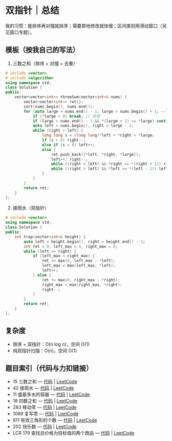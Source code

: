 # 双指针｜总结

我的习惯：能排序再对撞就排序；需要原地修改就快慢；区间类则用滑动窗口（另见窗口专题）。

## 模板（按我自己的写法）

1) 三数之和（排序 + 对撞 + 去重）
```cpp
# include <vector>
# include <algorithm>
using namespace std;
class Solution {
public:
    vector<vector<int>> threeSum(vector<int>& nums) {
        vector<vector<int>> ret{};
        sort(nums.begin(), nums.end());
        for (auto large = nums.end() - 1; large > nums.begin() + 1; --large) {
            if (*large < 0) break; // 剪枝
            if (large < nums.end() - 1 && *(large + 1) == *large) continue; // 去重
            auto left = nums.begin(), right = large - 1;
            while (right > left) {
                long long s = (long long)*left + *right + *large;
                if (s > 0) right--;
                else if (s < 0) left++;
                else {
                    ret.push_back({*left, *right, *large});
                    left++; right--;
                    while ((right > left) && *right == *(right + 1)) right--; // 去重
                    while ((right > left) && *left == *(left - 1)) left++;
                }
            }
        }
        return ret;
    }
};
```

2) 接雨水（双指针）
```cpp
# include <vector>
using namespace std;
class Solution {
public:
    int trap(vector<int>& height) {
        auto left = height.begin(), right = height.end() - 1;
        int ret = 0, left_max = 0, right_max = 0;
        while (left <= right) {
            if (left_max < right_max) {
                ret += max(0, left_max - *left);
                left_max = max(left_max, *left);
                left++;
            } else {
                ret += max(0, right_max - *right);
                right_max = max(right_max, *right);
                right--;
            }
        }
        return ret;
    }
};
```

## 复杂度
- 排序 + 双指针：O(n log n)，空间 O(1)
- 纯双指针扫描：O(n)，空间 O(1)

## 题目索引（代码与力扣链接）
- 15 三数之和 — [代码](../../code/双指针/15三数之和.cpp) | [LeetCode](https://leetcode.cn/problems/3sum/)
- 42 接雨水 — [代码](../../code/双指针/42%20接雨水.cpp) | [LeetCode](https://leetcode.cn/problems/trapping-rain-water/)
- 11 盛最多水的容器 — [代码](../../code/双指针/11盛最多水的容器.cpp) | [LeetCode](https://leetcode.cn/problems/container-with-most-water/)
- 18 四数之和 — [代码](../../code/双指针/18.%20四数之和.cpp) | [LeetCode](https://leetcode.cn/problems/4sum/)
- 283 移动零 — [代码](../../code/双指针/283移动零.cpp) | [LeetCode](https://leetcode.cn/problems/move-zeroes/)
- 1089 复写零 — [代码](../../code/双指针/1089%20复写零.cpp) | [LeetCode](https://leetcode.cn/problems/duplicate-zeros/)
- 611 有效三角形的个数 — [代码](../../code/双指针/611有效三角形的个数.cpp) | [LeetCode](https://leetcode.cn/problems/valid-triangle-number/)
- 202 快乐数 — [代码](../../code/双指针/202快乐数.cpp) | [LeetCode](https://leetcode.cn/problems/happy-number/)
- LCR 179 查找总价格为目标值的两个商品 — [代码](../../code/双指针/LCR%20179%20查找总价格为目标值的两个商品.cpp) | [LeetCode](https://leetcode.cn/problems/he-wei-sde-liang-ge-shu-zi-lcof/)

